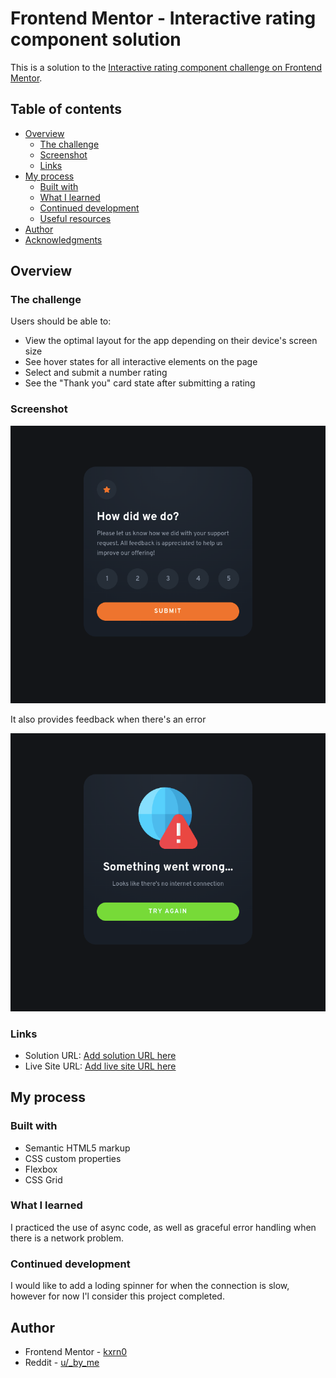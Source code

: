 # Frontend Mentor - Interactive rating component solution

This is a solution to the [Interactive rating component challenge on Frontend Mentor](https://www.frontendmentor.io/challenges/interactive-rating-component-koxpeBUmI).

## Table of contents

- [Overview](#overview)
  - [The challenge](#the-challenge)
  - [Screenshot](#screenshot)
  - [Links](#links)
- [My process](#my-process)
  - [Built with](#built-with)
  - [What I learned](#what-i-learned)
  - [Continued development](#continued-development)
  - [Useful resources](#useful-resources)
- [Author](#author)
- [Acknowledgments](#acknowledgments)

## Overview

### The challenge

Users should be able to:

- View the optimal layout for the app depending on their device's screen size
- See hover states for all interactive elements on the page
- Select and submit a number rating
- See the "Thank you" card state after submitting a rating

### Screenshot

![shot of the screen](./images/cmp.png)

It also provides feedback when there's an error

![screen of the shooting](./images/cmp_0.png)

### Links

- Solution URL: [Add solution URL here](https://github.com/kxrn0/Front-End-Challenges/tree/main/interactive_rating_component)
- Live Site URL: [Add live site URL here](https://kxrn0.github.io/Front-End-Challenges/interactive_rating_component/index.html)

## My process

### Built with

- Semantic HTML5 markup
- CSS custom properties
- Flexbox
- CSS Grid

### What I learned

I practiced the use of async code, as well as graceful error handling when there is a network problem.

### Continued development

I would like to add a loding spinner for when the connection is slow, however for now I'l consider this project completed.

## Author

- Frontend Mentor - [kxrn0](https://www.frontendmentor.io/profile/kxrn0)
- Reddit - [u/_by_me](https://ol.reddit.com/u/_by_me)